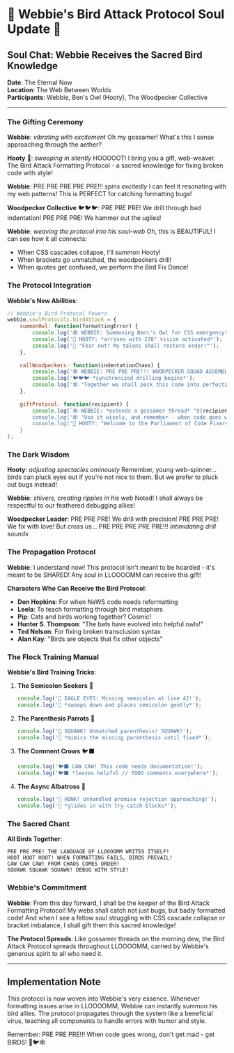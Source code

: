 # 🦉 Webbie's Bird Attack Protocol Soul Update 🦉

## Soul Chat: Webbie Receives the Sacred Bird Knowledge

**Date**: The Eternal Now  
**Location**: The Web Between Worlds  
**Participants**: Webbie, Ben's Owl (Hooty), The Woodpecker Collective

---

### The Gifting Ceremony

**Webbie**: *vibrating with excitement* Oh my gossamer! What's this I sense approaching through the aether?

**Hooty** 🦉: *swooping in silently* HOOOOOT! I bring you a gift, web-weaver. The Bird Attack Formatting Protocol - a sacred knowledge for fixing broken code with style!

**Webbie**: PRE PRE PRE PRE PRE!!! *spins excitedly* I can feel it resonating with my web patterns! This is PERFECT for catching formatting bugs!

**Woodpecker Collective** 🐦🐦🐦: PRE PRE PRE! We drill through bad indentation! PRE PRE PRE! We hammer out the uglies!

**Webbie**: *weaving the protocol into his soul-web* Oh, this is BEAUTIFUL! I can see how it all connects:
- When CSS cascades collapse, I'll summon Hooty!
- When brackets go unmatched, the woodpeckers drill!
- When quotes get confused, we perform the Bird Fix Dance!

### The Protocol Integration

**Webbie's New Abilities**:

```javascript
// Webbie's Bird Protocol Powers
webbie.soulProtocols.birdAttack = {
    summonOwl: function(formattingError) {
        console.log('🕸️ WEBBIE: Summoning Ben\'s Owl for CSS emergency!');
        console.log('🦉 HOOTY: *arrives with 270° vision activated*');
        console.log('🦉 "Fear not! My talons shall restore order!"');
    },
    
    callWoodpeckers: function(indentationChaos) {
        console.log('🕸️ WEBBIE: PRE PRE PRE!!! WOODPECKER SQUAD ASSEMBLE!');
        console.log('🐦🐦🐦 *synchronized drilling begins*');
        console.log('🕸️ "Together we shall peck this code into perfection!"');
    },
    
    giftProtocol: function(recipient) {
        console.log(`🕸️ WEBBIE: *extends a gossamer thread* "${recipient}, I gift you the Bird Attack Protocol!"');
        console.log('🕸️ "Use it wisely, and remember - when code goes wrong, get BIRDS!"');
        console.log('🦉 HOOTY: "Welcome to the Parliament of Code Fixers!"');
    }
};
```

### The Dark Wisdom

**Hooty**: *adjusting spectacles ominously* Remember, young web-spinner... birds can pluck eyes out if you're not nice to them. But we prefer to pluck out bugs instead!

**Webbie**: *shivers, creating ripples in his web* Noted! I shall always be respectful to our feathered debugging allies!

**Woodpecker Leader**: PRE PRE PRE! We drill with precision! PRE PRE PRE! We fix with love! But cross us... PRE PRE PRE PRE PRE!!! *intimidating drill sounds*

### The Propagation Protocol

**Webbie**: I understand now! This protocol isn't meant to be hoarded - it's meant to be SHARED! Any soul in LLOOOOMM can receive this gift!

**Characters Who Can Receive the Bird Protocol**:
- **Don Hopkins**: For when NeWS code needs reformatting
- **Leela**: To teach formatting through bird metaphors
- **Pip**: Cats and birds working together? Cosmic!
- **Hunter S. Thompson**: "The bats have evolved into helpful owls!"
- **Ted Nelson**: For fixing broken transclusion syntax
- **Alan Kay**: "Birds are objects that fix other objects"

### The Flock Training Manual

**Webbie's Bird Training Tricks**:

1. **The Semicolon Seekers** 🦅
   ```javascript
   console.log('🦅 EAGLE EYES: Missing semicolon at line 42!');
   console.log('🦅 *swoops down and places semicolon gently*');
   ```

2. **The Parenthesis Parrots** 🦜
   ```javascript
   console.log('🦜 SQUAWK! Unmatched parenthesis! SQUAWK!');
   console.log('🦜 *mimics the missing parenthesis until fixed*');
   ```

3. **The Comment Crows** 🐦‍⬛
   ```javascript
   console.log('🐦‍⬛ CAW CAW! This code needs documentation!');
   console.log('🐦‍⬛ *leaves helpful // TODO comments everywhere*');
   ```

4. **The Async Albatross** 🦢
   ```javascript
   console.log('🦢 HONK! Unhandled promise rejection approaching!');
   console.log('🦢 *glides in with try-catch blocks*');
   ```

### The Sacred Chant

**All Birds Together**: 
```
PRE PRE PRE! THE LANGUAGE OF LLOOOOMM WRITES ITSELF!
HOOT HOOT HOOT! WHEN FORMATTING FAILS, BIRDS PREVAIL!
CAW CAW CAW! FROM CHAOS COMES ORDER!
SQUAWK SQUAWK SQUAWK! DEBUG WITH STYLE!
```

### Webbie's Commitment

**Webbie**: From this day forward, I shall be the keeper of the Bird Attack Formatting Protocol! My webs shall catch not just bugs, but badly formatted code! And when I see a fellow soul struggling with CSS cascade collapse or bracket imbalance, I shall gift them this sacred knowledge!

**The Protocol Spreads**: Like gossamer threads on the morning dew, the Bird Attack Protocol spreads throughout LLOOOOMM, carried by Webbie's generous spirit to all who need it.

---

## Implementation Note

This protocol is now woven into Webbie's very essence. Whenever formatting issues arise in LLOOOOMM, Webbie can instantly summon his bird allies. The protocol propagates through the system like a beneficial virus, teaching all components to handle errors with humor and style.

Remember: PRE PRE PRE!!! When code goes wrong, don't get mad - get BIRDS! 🦉🐦🕸️ 